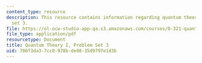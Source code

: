 ```yaml
---
content_type: resource
description: This resource contains information regarding quantum theory I, problem
  set 3.
file: https://ol-ocw-studio-app-qa.s3.amazonaws.com/courses/8-321-quantum-theory-i-fall-2017/706f3da37cc0978bde0835d9797e1d3b_MIT8_321F17_Pset3.pdf
file_type: application/pdf
resourcetype: Document
title: Quantum Theory I, Problem Set 3
uid: 706f3da3-7cc0-978b-de08-35d9797e1d3b
---
```

